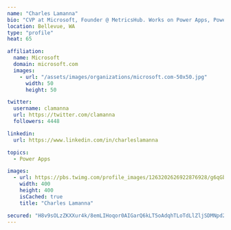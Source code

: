 ```yaml
---
name: "Charles Lamanna"
bio: "CVP at Microsoft, Founder @ MetricsHub. Works on Power Apps, Power Automate, Power Virtual Agent, Common Data Service and Dynamics 365."
location: Bellevue, WA
type: "profile"
heat: 65

affiliation:
  name: Microsoft
  domain: microsoft.com
  images:
    - url: "/assets/images/organizations/microsoft.com-50x50.jpg"
      width: 50
      height: 50

twitter:
  username: clamanna
  url: https://twitter.com/clamanna
  followers: 4448

linkedin:
  url: https://www.linkedin.com/in/charleslamanna

topics:
  - Power Apps

images:
  - url: https://pbs.twimg.com/profile_images/1263202626922876928/g6qGbHZ-_400x400.jpg
    width: 400
    height: 400
    isCached: true
    title: "Charles Lamanna"

secured: "H8v9sOLzZKXXur4k/8emLIHoqor0AIGarQ6kLT5oAdqhTLoTdLlZljSDMNpd2vsVuFX7ne+OFvC7Tay/Bc3mK7kr7HUV4yNIZui+y55mn6LV+Dq3Dmg5dr2MtW24Kj6oi4xxCt4MOOswpbqx9QolRlHTzmOssBNT67t9drW2eZrxH69Ni4vOZEcTb7CY463Zpl7/+cUb3eLZjvvcD8xGvYoHu7KZiPvpMzdganhFe6ZqxZeRMr6mT7PA556bKFSF3yv4eB8fjIeP2hreMMPCNCfitmICw6Jfmyy8icx7ug/JhCKqUj20WSXo9OCVEL5fThYyb6NNGzYeGk5C45s2cTUAl6/qCuq6NhvUbyc8sIX5DudMAxkNI23Wpm8wWnrR5py+ompwtAvwLK9yRcJXi8Y40GWThpOZAf4mqgfGH94=;ji86Dg+5GJGUdc3TMcHi+g=="
---
```



